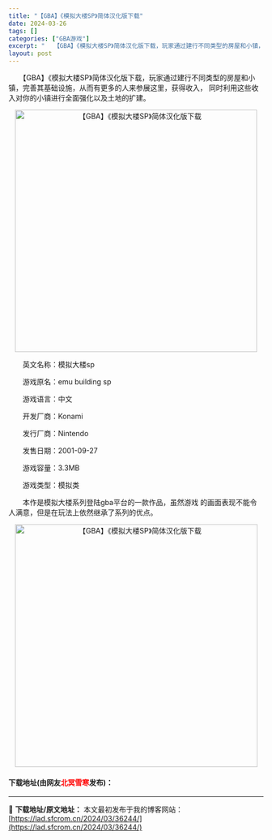 ```yaml
---
title: "【GBA】《模拟大楼SP》简体汉化版下载"
date: 2024-03-26
tags: []
categories: ["GBA游戏"]
excerpt: "　　【GBA】《模拟大楼SP》简体汉化版下载，玩家通过建行不同类型的房屋和小镇，完善其基础设施，从而有更多的人来参展这里，获得收入， 同时利用这些收入对你的小镇进行全面强化以及土地的扩建。 　　英文名称：模拟大楼sp 　　游戏原名：emu building sp 　　游戏语言：中文 　　开发厂商：K&hellip;"
layout: post
---
```


 <p>　　【GBA】《模拟大楼SP》简体汉化版下载，玩家通过建行不同类型的房屋和小镇，完善其基础设施，从而有更多的人来参展这里，获得收入， 同时利用这些收入对你的小镇进行全面强化以及土地的扩建。</p> <p align="center"><img align="" border="0" src="https://lad.sfcrom.cn/wp-content/uploads/2024/03/20240326_660264b60d29b.png" width="478" alt="【GBA】《模拟大楼SP》简体汉化版下载" /></p> <p>　　英文名称：模拟大楼sp</p> <p>　　游戏原名：emu building sp</p> <p>　　游戏语言：中文</p> <p>　　开发厂商：Konami</p> <p>　　发行厂商：Nintendo</p> <p>　　发售日期：2001-09-27</p> <p>　　游戏容量：3.3MB</p> <p>　　游戏类型：模拟类</p> <p>　　本作是模拟大楼系列登陆gba平台的一款作品，虽然游戏 的画面表现不能令人满意，但是在玩法上依然继承了系列的优点。</p> <p align="center"><img align="" border="0" src="https://lad.sfcrom.cn/wp-content/uploads/2024/03/20240326_660264b68f313.png" width="479" alt="【GBA】《模拟大楼SP》简体汉化版下载" /></p> <p><h4>下载地址(由网友<font color="red">北冥雪寒</font>发布)：</h4></p> 

---
📖 **下载地址/原文地址：** 本文最初发布于我的博客网站：[https://lad.sfcrom.cn/2024/03/36244/](https://lad.sfcrom.cn/2024/03/36244/)
